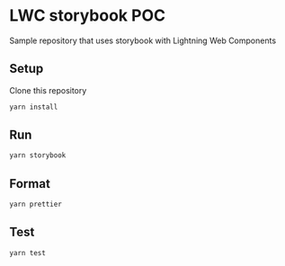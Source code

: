 # LWC storybook POC

Sample repository that uses storybook with Lightning Web Components

## Setup

Clone this repository

```sh
yarn install
```

## Run

```sh
yarn storybook
```

## Format

```sh
yarn prettier
```

<!-- TODO -->

## Test

```sh
yarn test
```
